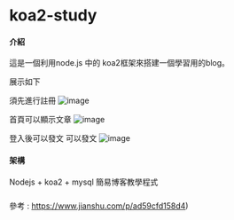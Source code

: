 # koa2-study

#### 介紹
這是一個利用node.js 中的 koa2框架來搭建一個學習用的blog。

展示如下 <br>



須先進行註冊
![image](https://user-images.githubusercontent.com/62298086/160756477-8ace35e9-6cc7-4666-8683-9c0e37579f6c.png)


首頁可以顯示文章
![image](https://user-images.githubusercontent.com/62298086/160756224-03ca9cd2-83a8-4ce0-8b66-04efeabb3b42.png)

登入後可以發文
可以發文
![image](https://user-images.githubusercontent.com/62298086/160756559-1999dba7-dbb6-47d8-842f-e8c5410da1ca.png)


#### 架構
Nodejs + koa2 + mysql  簡易博客教學程式



#####
參考 : https://www.jianshu.com/p/ad59cfd158d4)
